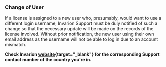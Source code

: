 ### Change of User

If a license is assigned to a new user who, presumably, would want to use a different login username, Invarion Support must be duly notified of such a change so that the necessary update will be made on the records of the license involved. Without prior notification, the new user using their own email address as the username will not be able to log in due to an account mismatch. 

**Check Invarion [website](https://invarion.com/locations/){target="_blank"} for the corresponding Support contact number of the country you're in.**